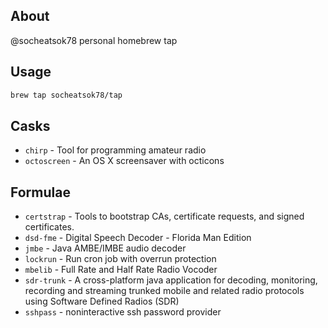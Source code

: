 ## About

@socheatsok78 personal homebrew tap

## Usage

```sh
brew tap socheatsok78/tap
```

## Casks
- `chirp` - Tool for programming amateur radio
- `octoscreen` - An OS X screensaver with octicons

## Formulae

- `certstrap` - Tools to bootstrap CAs, certificate requests, and signed certificates.
- `dsd-fme` - Digital Speech Decoder - Florida Man Edition
- `jmbe` - Java AMBE/IMBE audio decoder
- `lockrun` - Run cron job with overrun protection
- `mbelib` - Full Rate and Half Rate Radio Vocoder
- `sdr-trunk` - A cross-platform java application for decoding, monitoring, recording and streaming trunked mobile and related radio protocols using Software Defined Radios (SDR)
- `sshpass` - noninteractive ssh password provider
